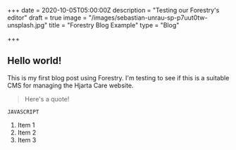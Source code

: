 +++
date = 2020-10-05T05:00:00Z
description = "Testing our Forestry's editor"
draft = true
image = "/images/sebastian-unrau-sp-p7uut0tw-unsplash.jpg"
title = "Forestry Blog Example"
type = "Blog"

+++
## Hello world!

This is my first blog post using Forestry. I'm testing to see if this is a suitable CMS for managing the Hjarta Care website.

> Here's a quote!

    JAVASCRIPT

1. Item 1
2. Item 2
3. Item 3